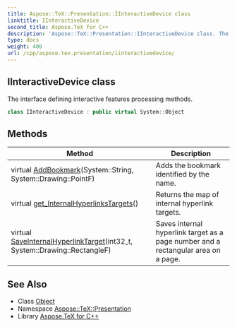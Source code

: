 ```yaml
---
title: Aspose::TeX::Presentation::IInteractiveDevice class
linktitle: IInteractiveDevice
second_title: Aspose.TeX for C++
description: 'Aspose::TeX::Presentation::IInteractiveDevice class. The interface defining interactive features processing methods in C++.'
type: docs
weight: 400
url: /cpp/aspose.tex.presentation/iinteractivedevice/
---
```

## IInteractiveDevice class


The interface defining interactive features processing methods.

```cpp
class IInteractiveDevice : public virtual System::Object
```

## Methods

| Method | Description |
| --- | --- |
| virtual [AddBookmark](./addbookmark/)(System::String, System::Drawing::PointF) | Adds the bookmark identified by the name. |
| virtual [get_InternalHyperlinksTargets](./get_internalhyperlinkstargets/)() | Returns the map of internal hyperlink targets. |
| virtual [SaveInternalHyperlinkTarget](./saveinternalhyperlinktarget/)(int32_t, System::Drawing::RectangleF) | Saves internal hyperlink target as a page number and a rectangular area on a page. |
## See Also

* Class [Object](../../system/object/)
* Namespace [Aspose::TeX::Presentation](../)
* Library [Aspose.TeX for C++](../../)
